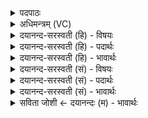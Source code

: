 <details><summary>पदपाठः</summary>

तौ। उ॒भौ। च॒तुरः॑। प॒दः। स॒म्प्रसा॑रया॒वेति॑ स॒म्ऽप्रसा॑रयाव। स्व॒र्ग इति॑ स्वः॒ऽगे। लो॒के। प्र। ऊ॒र्णु॒वा॒था॒म्। वृषा॑। वा॒जी। रे॒तो॒धा इति॑ रेतः॒ऽधाः। रेतः॑। द॒धा॒तु॒। २०।
</details>

<details><summary>अधिमन्त्रम् (VC)</summary>

- राजप्रजे देवते
- प्रजापतिर्ऋषिः
- स्वराडनुष्टुप्
- गान्धारः
</details>

<details><summary>दयानन्द-सरस्वती (हि) - विषयः</summary>

अब राजा और प्रजाजन परस्पर कैसे वर्त्तें, इस विषय को अगले मन्त्र में कहा है ॥
</details>

<details><summary>दयानन्द-सरस्वती (हि) - पदार्थः</summary>

पदार्थान्वयभाषाः -  हे राजाप्रजाजनो ! तुम (उभौ) दोनों (तौ) प्रजा राजाजन जैसे (स्वर्गे) सुख से भरे हुए (लोके) देखने योग्य व्यवहार वा पदार्थ में (चतुरः) चारों धर्म, अर्थ, काम और मोक्ष (पदः) जो कि पाने योग्य हैं, उनको (प्रोर्णुवाथाम्) प्राप्त होओ, वैसे इन का हम अध्यापक और उपदेशक दोनों (संप्रसारयाव) विस्तार करें, जैसे (रेतोधाः) आलिङ्गन अर्थात् दूसरे से मिलने को धारण करने और (वृषा) दुष्टों के सामर्थ्य को बाँधने अर्थात् उन की शक्ति को रोकने हारा (वाजी) विशेष ज्ञानवान् राजा प्रजाजनों में (रेतः) अपने पराक्रम को स्थापन करे, वैसे प्रजाजन (दधातु) स्थापना करें ॥२० ॥
</details>

<details><summary>दयानन्द-सरस्वती (हि) - भावार्थः</summary>

भावार्थभाषाः -  इस मन्त्र में वाचकलुप्तोपमालङ्कार है। जो राजा-प्रजा पिता और पुत्र के समान अपना वर्त्ताव वर्त्तें तो धर्म, अर्थ, काम और मोक्ष फल की सिद्धि को यथावत् प्राप्त हों, जैसे राजा प्रजा के सुख और बल को बढ़ावें, वैसे प्रजा भी राजा के सुख और बल की उन्नति करे ॥२० ॥
</details>

<details><summary>दयानन्द-सरस्वती (सं) - विषयः</summary>

अथ राजप्रजाजनाः परस्परं कथं वर्त्तेरन्नित्याह ॥
</details>

<details><summary>दयानन्द-सरस्वती (सं) - पदार्थः</summary>

पदार्थान्वयभाषाः -  हे राजप्रजे ! युवां उभौ तौ यथा स्वर्गे लोके चतुरः पदः प्रोर्णुवाथां तथैतानावामध्यापकोपदेशकौ संप्रसारयाव, यथा रेतोधा वृषा वाजी राजा प्रजासु रेतो वीर्यं दध्यात्तथा प्रजापि दधातु ॥२० ॥
</details>

<details><summary>दयानन्द-सरस्वती (सं) - भावार्थः</summary>

भावार्थभाषाः -  अत्र वाचकलुप्तोपमालङ्कारः। यदि राजप्रजे पितापुत्रवद् वर्त्तेयातां तर्हि धर्मार्थकाममोक्षफलसिद्धिं यथावत्प्राप्नुयातां, यथा राजा प्रजासुखबले वर्द्धयेत्तथा प्रजा अपि राज्ञः सुखबले उन्नयेत्॥२० ॥
</details>

<details><summary>सविता जोशी ← दयानन्दः (म) - भावार्थः</summary>

भावार्थभाषाः -  या मंत्रात वाचकलुप्तोपमालंकार आहे. जो राजा प्रजेबरोबर पिता व पुत्र यांच्याप्रमाणे आपली वागणूक ठेवतो तो धर्म, अर्थ, काम, मोक्ष प्राप्त करतो. जसा राजा प्रजेचे सुख व बळ वाढवितो तसे प्रजेनेही राजाचे सुख व बल वाढवावे.
</details>